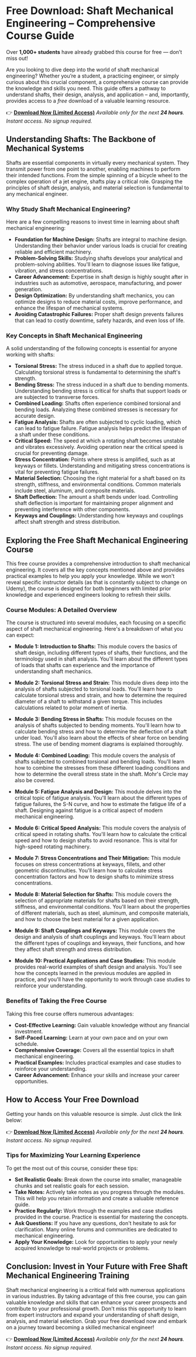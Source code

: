 # Free Download: Shaft Mechanical Engineering – Comprehensive Course Guide

Over **1,000+ students** have already grabbed this course for free — don’t miss out!

Are you looking to dive deep into the world of shaft mechanical engineering? Whether you’re a student, a practicing engineer, or simply curious about this crucial component, a comprehensive course can provide the knowledge and skills you need. This guide offers a pathway to understand shafts, their design, analysis, and application – and, importantly, provides access to a *free* download of a valuable learning resource.

👉 [**Download Now (Limited Access)**](https://udemywork.com/shaft-mechanical-engineering)
_Available only for the next **24 hours**. Instant access. No signup required._

## Understanding Shafts: The Backbone of Mechanical Systems

Shafts are essential components in virtually every mechanical system. They transmit power from one point to another, enabling machines to perform their intended functions. From the simple spinning of a bicycle wheel to the complex operation of a jet engine, shafts play a critical role. Grasping the principles of shaft design, analysis, and material selection is fundamental to any mechanical engineer.

### Why Study Shaft Mechanical Engineering?

Here are a few compelling reasons to invest time in learning about shaft mechanical engineering:

*   **Foundation for Machine Design:** Shafts are integral to machine design. Understanding their behavior under various loads is crucial for creating reliable and efficient machinery.
*   **Problem-Solving Skills:** Studying shafts develops your analytical and problem-solving abilities. You'll learn to diagnose issues like fatigue, vibration, and stress concentrations.
*   **Career Advancement:** Expertise in shaft design is highly sought after in industries such as automotive, aerospace, manufacturing, and power generation.
*   **Design Optimization:** By understanding shaft mechanics, you can optimize designs to reduce material costs, improve performance, and enhance the lifespan of mechanical systems.
*   **Avoiding Catastrophic Failures:** Proper shaft design prevents failures that can lead to costly downtime, safety hazards, and even loss of life.

### Key Concepts in Shaft Mechanical Engineering

A solid understanding of the following concepts is essential for anyone working with shafts:

*   **Torsional Stress:** The stress induced in a shaft due to applied torque. Calculating torsional stress is fundamental to determining the shaft's strength.
*   **Bending Stress:** The stress induced in a shaft due to bending moments. Understanding bending stress is critical for shafts that support loads or are subjected to transverse forces.
*   **Combined Loading:** Shafts often experience combined torsional and bending loads. Analyzing these combined stresses is necessary for accurate design.
*   **Fatigue Analysis:** Shafts are often subjected to cyclic loading, which can lead to fatigue failure. Fatigue analysis helps predict the lifespan of a shaft under these conditions.
*   **Critical Speed:** The speed at which a rotating shaft becomes unstable and vibrates excessively. Avoiding operation near the critical speed is crucial for preventing damage.
*   **Stress Concentration:** Points where stress is amplified, such as at keyways or fillets. Understanding and mitigating stress concentrations is vital for preventing fatigue failures.
*   **Material Selection:** Choosing the right material for a shaft based on its strength, stiffness, and environmental conditions. Common materials include steel, aluminum, and composite materials.
*   **Shaft Deflection:** The amount a shaft bends under load. Controlling shaft deflection is important for maintaining proper alignment and preventing interference with other components.
*   **Keyways and Couplings:** Understanding how keyways and couplings affect shaft strength and stress distribution.

## Exploring the Free Shaft Mechanical Engineering Course

This free course provides a comprehensive introduction to shaft mechanical engineering. It covers all the key concepts mentioned above and provides practical examples to help you apply your knowledge. While we won't reveal specific instructor details (as that is constantly subject to change on Udemy), the course is designed for both beginners with limited prior knowledge and experienced engineers looking to refresh their skills.

### Course Modules: A Detailed Overview

The course is structured into several modules, each focusing on a specific aspect of shaft mechanical engineering. Here's a breakdown of what you can expect:

*   **Module 1: Introduction to Shafts:** This module covers the basics of shaft design, including different types of shafts, their functions, and the terminology used in shaft analysis. You'll learn about the different types of loads that shafts can experience and the importance of understanding shaft mechanics.

*   **Module 2: Torsional Stress and Strain:** This module dives deep into the analysis of shafts subjected to torsional loads. You'll learn how to calculate torsional stress and strain, and how to determine the required diameter of a shaft to withstand a given torque. This includes calculations related to polar moment of inertia.

*   **Module 3: Bending Stress in Shafts:** This module focuses on the analysis of shafts subjected to bending moments. You'll learn how to calculate bending stress and how to determine the deflection of a shaft under load. You'll also learn about the effects of shear force on bending stress. The use of bending moment diagrams is explained thoroughly.

*   **Module 4: Combined Loading:** This module covers the analysis of shafts subjected to combined torsional and bending loads. You'll learn how to combine the stresses from these different loading conditions and how to determine the overall stress state in the shaft. Mohr's Circle may also be covered.

*   **Module 5: Fatigue Analysis and Design:** This module delves into the critical topic of fatigue analysis. You'll learn about the different types of fatigue failures, the S-N curve, and how to estimate the fatigue life of a shaft. Designing against fatigue is a critical aspect of modern mechanical engineering.

*   **Module 6: Critical Speed Analysis:** This module covers the analysis of critical speed in rotating shafts. You'll learn how to calculate the critical speed and how to design shafts to avoid resonance. This is vital for high-speed rotating machinery.

*   **Module 7: Stress Concentrations and Their Mitigation:** This module focuses on stress concentrations at keyways, fillets, and other geometric discontinuities. You'll learn how to calculate stress concentration factors and how to design shafts to minimize stress concentrations.

*   **Module 8: Material Selection for Shafts:** This module covers the selection of appropriate materials for shafts based on their strength, stiffness, and environmental conditions. You'll learn about the properties of different materials, such as steel, aluminum, and composite materials, and how to choose the best material for a given application.

*   **Module 9: Shaft Couplings and Keyways:** This module covers the design and analysis of shaft couplings and keyways. You'll learn about the different types of couplings and keyways, their functions, and how they affect shaft strength and stress distribution.

*   **Module 10: Practical Applications and Case Studies:** This module provides real-world examples of shaft design and analysis. You'll see how the concepts learned in the previous modules are applied in practice, and you'll have the opportunity to work through case studies to reinforce your understanding.

### Benefits of Taking the Free Course

Taking this free course offers numerous advantages:

*   **Cost-Effective Learning:** Gain valuable knowledge without any financial investment.
*   **Self-Paced Learning:** Learn at your own pace and on your own schedule.
*   **Comprehensive Coverage:** Covers all the essential topics in shaft mechanical engineering.
*   **Practical Examples:** Includes practical examples and case studies to reinforce your understanding.
*   **Career Advancement:** Enhance your skills and increase your career opportunities.

## How to Access Your Free Download

Getting your hands on this valuable resource is simple. Just click the link below:

👉 [**Download Now (Limited Access)**](https://udemywork.com/shaft-mechanical-engineering)
_Available only for the next **24 hours**. Instant access. No signup required._

### Tips for Maximizing Your Learning Experience

To get the most out of this course, consider these tips:

*   **Set Realistic Goals:** Break down the course into smaller, manageable chunks and set realistic goals for each session.
*   **Take Notes:** Actively take notes as you progress through the modules. This will help you retain information and create a valuable reference guide.
*   **Practice Regularly:** Work through the examples and case studies provided in the course. Practice is essential for mastering the concepts.
*   **Ask Questions:** If you have any questions, don't hesitate to ask for clarification. Many online forums and communities are dedicated to mechanical engineering.
*   **Apply Your Knowledge:** Look for opportunities to apply your newly acquired knowledge to real-world projects or problems.

## Conclusion: Invest in Your Future with Free Shaft Mechanical Engineering Training

Shaft mechanical engineering is a critical field with numerous applications in various industries. By taking advantage of this free course, you can gain valuable knowledge and skills that can enhance your career prospects and contribute to your professional growth. Don't miss this opportunity to learn from expert instructors and expand your understanding of shaft design, analysis, and material selection. Grab your free download now and embark on a journey toward becoming a skilled mechanical engineer!

👉 [**Download Now (Limited Access)**](https://udemywork.com/shaft-mechanical-engineering)
_Available only for the next **24 hours**. Instant access. No signup required._
